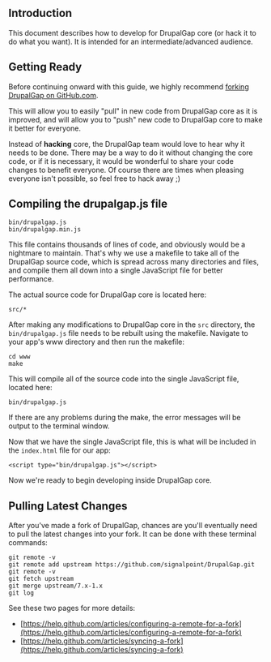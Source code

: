 ## Introduction

This document describes how to develop for DrupalGap core (or hack it to do what you want). It is intended for an intermediate/advanced audience.

## Getting Ready

Before continuing onward with this guide, we highly recommend [forking DrupalGap on GitHub.com](https://github.com/signalpoint/DrupalGap/fork).

This will allow you to easily "pull" in new code from DrupalGap core as it is improved, and will allow you to "push" new code to DrupalGap core to make it better for everyone.

Instead of **hacking** core, the DrupalGap team would love to hear why it needs to be done. There may be a way to do it without changing the core code, or if it is necessary, it would be wonderful to share your code changes to benefit everyone. Of course there are times when pleasing everyone isn't possible, so feel free to hack away ;)

## Compiling the drupalgap.js file

```
bin/drupalgap.js
bin/drupalgap.min.js
```

This file contains thousands of lines of code, and obviously would be a nightmare to maintain. That's why we use a makefile to take all of the DrupalGap source code, which is spread across many directories and files, and compile them all down into a single JavaScript file for better performance.

The actual source code for DrupalGap core is located here:

`src/*`

After making any modifications to DrupalGap core in the `src` directory, the `bin/drupalgap.js` file needs to be rebuilt using the makefile. Navigate to your app's www directory and then run the makefile:

```
cd www
make
```

This will compile all of the source code into the single JavaScript file, located here:

`bin/drupalgap.js`

If there are any problems during the make, the error messages will be output to the terminal window.

Now that we have the single JavaScript file, this is what will be included in the `index.html` file for our app:

`<script type="bin/drupalgap.js"></script>`

Now we're ready to begin developing inside DrupalGap core.

## Pulling Latest Changes

After you've made a fork of DrupalGap, chances are you'll eventually need to pull the latest changes into your fork. It can be done with these terminal commands:

```
git remote -v
git remote add upstream https://github.com/signalpoint/DrupalGap.git
git remote -v
git fetch upstream
git merge upstream/7.x-1.x
git log
```

See these two pages for more details:

- [https://help.github.com/articles/configuring-a-remote-for-a-fork](https://help.github.com/articles/configuring-a-remote-for-a-fork)
- [https://help.github.com/articles/syncing-a-fork](https://help.github.com/articles/syncing-a-fork)